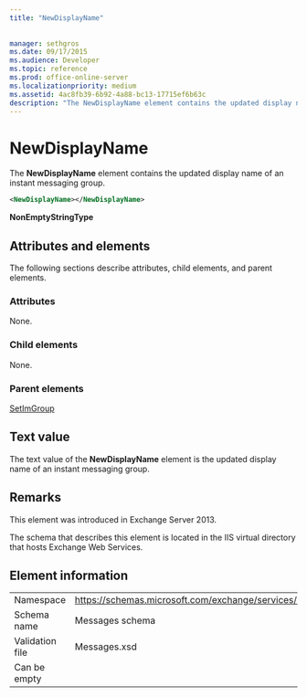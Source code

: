 ```yaml
---
title: "NewDisplayName"
 
 
manager: sethgros
ms.date: 09/17/2015
ms.audience: Developer
ms.topic: reference
ms.prod: office-online-server
ms.localizationpriority: medium
ms.assetid: 4ac8fb39-6b92-4a88-bc13-17715ef6b63c
description: "The NewDisplayName element contains the updated display name of an instant messaging group."
---
```


# NewDisplayName

The **NewDisplayName** element contains the updated display name of an instant messaging group. 
  
```XML
<NewDisplayName></NewDisplayName>
```

 **NonEmptyStringType**
## Attributes and elements

The following sections describe attributes, child elements, and parent elements.
  
### Attributes

None.
  
### Child elements

None.
  
### Parent elements

[SetImGroup](setimgroup.md)
  
## Text value

The text value of the **NewDisplayName** element is the updated display name of an instant messaging group. 
  
## Remarks

This element was introduced in Exchange Server 2013.
  
The schema that describes this element is located in the IIS virtual directory that hosts Exchange Web Services.
  
## Element information

|||
|:-----|:-----|
|Namespace  <br/> |https://schemas.microsoft.com/exchange/services/2006/messages  <br/> |
|Schema name  <br/> |Messages schema  <br/> |
|Validation file  <br/> |Messages.xsd  <br/> |
|Can be empty  <br/> ||
   

